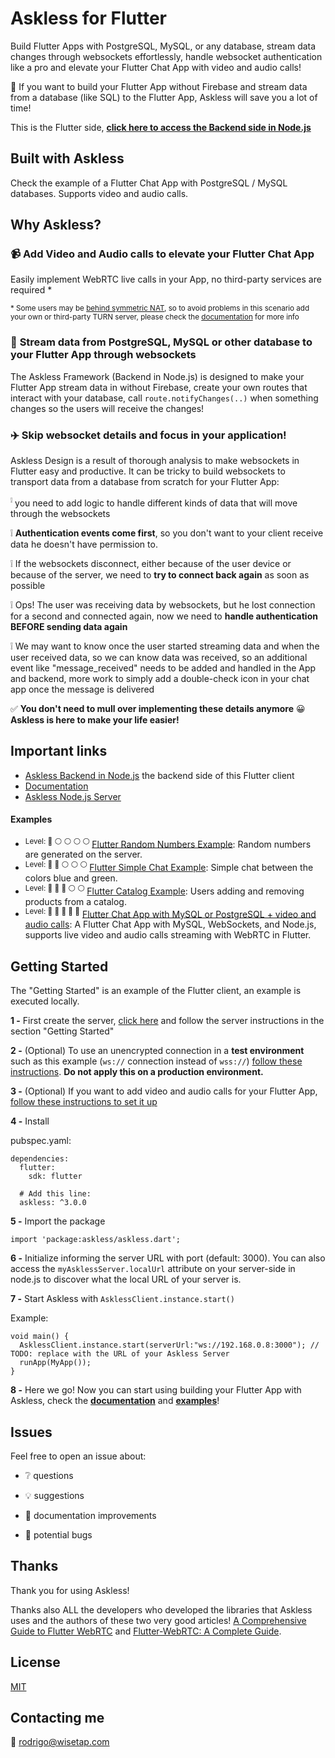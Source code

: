 # Askless for Flutter

Build Flutter Apps with PostgreSQL, MySQL, or any database, stream data changes through websockets effortlessly, handle websocket authentication like a pro and elevate your Flutter Chat App with video and audio calls!

🌟 If you want to build your Flutter App without Firebase and stream data from a database (like SQL) to the Flutter App,
Askless will save you a lot of time!

This is the Flutter side,
**[click here to access the Backend side in Node.js](https://github.com/RodrigoBertotti/Askless)**

## Built with Askless

Check the example of a Flutter Chat App with PostgreSQL / MySQL databases. Supports video and audio calls.

[//]: # (TODO VIDEO)

## Why Askless?

### :video_camera: Add Video and Audio calls to elevate your Flutter Chat App
Easily implement WebRTC live calls in your App, no third-party services are required *

<sup>* Some users may be [behind symmetric NAT](https://stackoverflow.com/a/35862243/4508758), so to avoid problems in this scenario
add your own or third-party TURN server, please check the [documentation](documentation.md#video-and-audio-calls) for more info </sup>

### :muscle: **Stream data from PostgreSQL, MySQL or other database** to your Flutter App through websockets

The Askless Framework (Backend in Node.js) is designed to make your Flutter App
stream data in without Firebase, create your own routes that interact with your database,
call `route.notifyChanges(..)` when something changes so the users will receive the changes!

### :airplane: Skip websocket details and focus in your application!

Askless Design is a result of thorough analysis to make websockets in Flutter easy and productive.
It can be tricky to build websockets to transport data from a database from scratch for your Flutter App:

<sup>:grey_exclamation:</sup> you need to add logic to handle different kinds of data that will move through the websockets

:grey_exclamation: **Authentication events come first**, so you don't want to your client receive data he doesn't have permission to.

:grey_exclamation: If the websockets disconnect, either because of the user device or because of the server, we need to 
**try to connect back again** as soon as possible

:grey_exclamation: Ops! The user was receiving data by websockets, but he lost connection for a second and connected again, 
now we need to **handle authentication BEFORE sending data again**

:grey_exclamation: We may want to know once the user started streaming data and when the user received data, so we can know
data was received, so an additional event like "message_received" needs to be added and handled in the App and backend, more work to
simply add a double-check icon in your chat app once the message is delivered

:white_check_mark: **You don't need to mull over implementing these details anymore** :grinning: **Askless is here to make your life easier!**


## Important links
*  [Askless Backend in Node.js](https://github.com/RodrigoBertotti/askless) the backend side of this Flutter client
*  [Documentation](documentation.md)
*  [Askless Node.js Server](https://github.com/RodrigoBertotti/Askless)

#### Examples
*  <sup>Level: :red_circle: :white_circle: :white_circle: :white_circle: :white_circle: </sup> [Flutter Random Numbers Example](example/simple_chat): Random numbers are generated on the server.
*  <sup>Level: :red_circle: :red_circle: :white_circle: :white_circle: :white_circle: </sup>[Flutter Simple Chat Example](example/simple_chat): Simple chat between the colors blue and green.
*  <sup>Level: :red_circle: :red_circle: :red_circle: :white_circle: :white_circle: </sup> [Flutter Catalog Example](example/catalog): Users adding and removing products from a catalog.
*  <sup>Level: :red_circle: :red_circle: :red_circle: :red_circle: :red_circle:</sup> [Flutter Chat App with MySQL or PostgreSQL + video and audio calls](https://github.com/RodrigoBertotti/flutter_chat_app_with_nodejs): A Flutter Chat App with MySQL, WebSockets, and Node.js,
   supports live video and audio calls streaming with WebRTC in Flutter.

## Getting Started

The "Getting Started" is an example of the Flutter client,
an example is executed locally.
 
**1 -** First create the server, [click here](https://github.com/RodrigoBertotti/askless) and
follow the server instructions in the section "Getting Started"

**2 -** (Optional) To use an unencrypted connection in a **test environment** such as this example
(`ws://` connection instead of `wss://`) [follow these instructions](https://flutter.dev/docs/release/breaking-changes/network-policy-ios-android). **Do not apply this on a production environment.**

**3 -** (Optional) If you want to add video and audio calls for your Flutter App, [follow these instructions to set it up](documentation.md#video-and-audio-calls)

**4 -** Install

pubspec.yaml:

    dependencies:
      flutter:
        sdk: flutter
        
      # Add this line:
      askless: ^3.0.0

**5 -** Import the package

    import 'package:askless/askless.dart';

**6 -** Initialize
informing the server URL with port (default: 3000).
You can also access the `myAsklessServer.localUrl` attribute on your server-side in node.js
to discover what the local URL of your server is.

**7 -** Start Askless with `AsklessClient.instance.start()`
    
Example:

    void main() {
      AsklessClient.instance.start(serverUrl:"ws://192.168.0.8:3000"); // TODO: replace with the URL of your Askless Server
      runApp(MyApp());
    }    

**8 -** Here we go! Now you can start using building your Flutter App with Askless,
check the **[documentation](documentation.md)** and **[examples](#Examples)**!

## Issues

Feel free to open an issue about:

- :grey_question: questions

- :bulb: suggestions

- :page_facing_up: documentation improvements

- :ant: potential bugs

## Thanks
Thank you for using Askless!

Thanks also ALL the developers who developed the libraries that Askless
uses and the authors of these two very good articles! [A Comprehensive Guide to Flutter WebRTC](https://www.100ms.live/blog/flutter-webrtc) and [Flutter-WebRTC: A Complete Guide](https://www.videosdk.live/blog/flutter-webrtc).

## License

[MIT](LICENSE.txt)

## Contacting me

📧 rodrigo@wisetap.com

